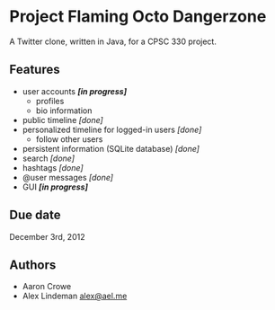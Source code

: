 Project Flaming Octo Dangerzone
===============================

A Twitter clone, written in Java, for a CPSC 330 project.

Features
--------

  - user accounts ***[in progress]***
    - profiles
    - bio information
  - public timeline *[done]*
  - personalized timeline for logged-in users *[done]*
    - follow other users
  - persistent information (SQLite database) *[done]*
  - search *[done]*
  - hashtags *[done]*
  - @user messages *[done]*
  - GUI ***[in progress]***

Due date
--------

December 3rd, 2012

Authors
-------

  - Aaron Crowe
  - Alex Lindeman <alex@ael.me>
